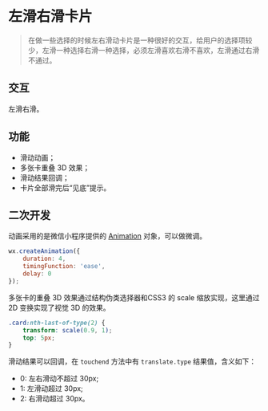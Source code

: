 # 左滑右滑卡片

> 在做一些选择的时候左右滑动卡片是一种很好的交互，给用户的选择项较少，左滑一种选择右滑一种选择，必须左滑喜欢右滑不喜欢，左滑通过右滑不通过。

## 交互

左滑右滑。

## 功能

- 滑动动画；
- 多张卡重叠 3D 效果；
- 滑动结果回调；
- 卡片全部滑完后“见底”提示。

## 二次开发

动画采用的是微信小程序提供的 [Animation](https://developers.weixin.qq.com/miniprogram/dev/api/api-animation.html) 对象，可以做微调。

```js
wx.createAnimation({
    duration: 4,
    timingFunction: 'ease',
    delay: 0
});
```

多张卡的重叠 3D 效果通过结构伪类选择器和CSS3 的 scale 缩放实现，这里通过 2D 变换实现了视觉 3D 的效果。

```css
.card:nth-last-of-type(2) {
    transform: scale(0.9, 1);
    top: 5px;
}
```

滑动结果可以回调，在 `touchend` 方法中有 `translate.type` 结果值，含义如下：

- 0: 左右滑动不超过 30px;
- 1: 左滑动超过 30px;
- 2: 右滑动超过 30px。
